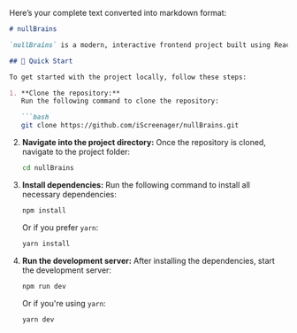 Here’s your complete text converted into markdown format:

````markdown
# nullBrains

`nullBrains` is a modern, interactive frontend project built using React, Vite, and modern web technologies. This project aims to **[briefly explain the project's main function or purpose]**. It is designed to **[describe the primary goal, e.g., "solve a particular problem," "create a unique user experience," etc.]**.

## 🚀 Quick Start

To get started with the project locally, follow these steps:

1. **Clone the repository:**
   Run the following command to clone the repository:

   ```bash
   git clone https://github.com/iScreenager/nullBrains.git
````

2. **Navigate into the project directory:**
   Once the repository is cloned, navigate to the project folder:

   ```bash
   cd nullBrains
   ```

3. **Install dependencies:**
   Run the following command to install all necessary dependencies:

   ```bash
   npm install
   ```

   Or if you prefer `yarn`:

   ```bash
   yarn install
   ```

4. **Run the development server:**
   After installing the dependencies, start the development server:

   ```bash
   npm run dev
   ```

   Or if you're using `yarn`:

   ```bash
   yarn dev
   ```






